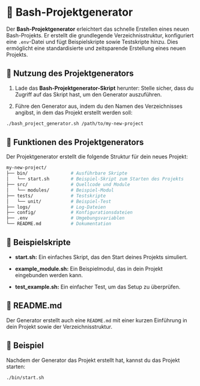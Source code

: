 # 🧰 Bash-Projektgenerator

Der **Bash-Projektgenerator** erleichtert das schnelle Erstellen eines neuen Bash-Projekts. Er erstellt die grundlegende Verzeichnisstruktur, konfiguriert eine `.env`-Datei und fügt Beispielskripte sowie Testskripte hinzu. Dies ermöglicht eine standardisierte und zeitsparende Erstellung eines neuen Projekts.

## 🚀 Nutzung des Projektgenerators

1. Lade das **Bash-Projektgenerator-Skript** herunter: Stelle sicher, dass du Zugriff auf das Skript hast, um den Generator auszuführen.

2. Führe den Generator aus, indem du den Namen des Verzeichnisses angibst, in dem das Projekt erstellt werden soll:

```bash
./bash_project_generator.sh /path/to/my-new-project
```

## 🔧 Funktionen des Projektgenerators

Der Projektgenerator erstellt die folgende Struktur für dein neues Projekt:

```bash
my-new-project/
├── bin/                # Ausführbare Skripte
│   └── start.sh        # Beispiel-Skript zum Starten des Projekts
├── src/                # Quellcode und Module
│   └── modules/        # Beispiel-Modul
├── tests/              # Testskripte
│   └── unit/           # Beispiel-Test
├── logs/               # Log-Dateien
├── config/             # Konfigurationsdateien
├── .env                # Umgebungsvariablen
└── README.md           # Dokumentation

```

## 📜 Beispielskripte

- **start.sh:** Ein einfaches Skript, das den Start deines Projekts simuliert.

- **example_module.sh:** Ein Beispielmodul, das in dein Projekt eingebunden werden kann.

- **test_example.sh:** Ein einfacher Test, um das Setup zu überprüfen.


## 📄 README.md

Der Generator erstellt auch eine `README.md` mit einer kurzen Einführung in dein Projekt sowie der Verzeichnisstruktur.


## 🧪 Beispiel

Nachdem der Generator das Projekt erstellt hat, kannst du das Projekt starten:

```bash
./bin/start.sh
```